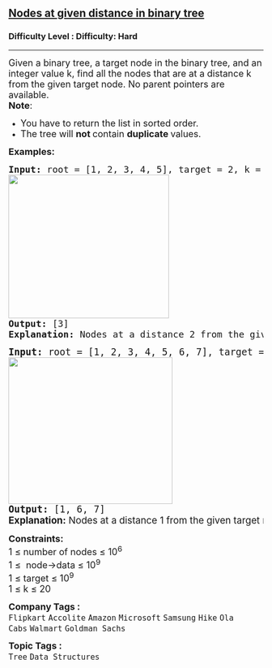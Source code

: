 <h2><a href="https://www.geeksforgeeks.org/problems/nodes-at-given-distance-in-binary-tree/1?page=3&sortBy=submissions">Nodes at given distance in binary tree</a></h2><h3>Difficulty Level : Difficulty: Hard</h3><hr><div class="problems_problem_content__Xm_eO"><p><span style="font-size: 18px;">Given a binary tree, a target node in the binary tree, and an integer value k, find all the nodes that are at a distance k from the given target node. No parent pointers are available.<br><strong>Note</strong>: </span></p>
<ul>
<li><span style="font-size: 18px;">You have to return the list in sorted order.</span></li>
<li><span style="font-size: 18px;">The tree will <strong>not </strong>contain <strong>duplicate </strong>values.</span></li>
</ul>
<p><strong><span style="font-size: 18px;">Examples:</span></strong></p>
<pre><span style="font-size: 18px;"><strong>Input:</strong> root = [1, 2, 3, 4, 5], target = 2, k = 2   
</span><img src="https://media.geeksforgeeks.org/img-practice/prod/addEditProblem/700546/Web/Other/blobid0_1733895958.png" width="317" height="283">
<span style="font-size: 18px;"><strong>Output:</strong> [3]</span>
<span style="font-size: 18px;"><strong>Explanation: </strong>Nodes at a distance 2 from the given node 2 is 3.</span>
</pre>
<pre><span style="font-size: 14pt;"><strong>Input: </strong>root = [1, 2, 3, 4, 5, 6, 7], target = 3, k = 1<br><img src="https://media.geeksforgeeks.org/img-practice/prod/addEditProblem/700546/Web/Other/blobid1_1733896181.png" width="324" height="289">
</span><span style="font-size: 18px;"><span style="font-size: 14pt;"><strong>Output:</strong> [1, 6, 7]<br><strong style="font-family: -apple-system, BlinkMacSystemFont, 'Segoe UI', Roboto, Oxygen, Ubuntu, Cantarell, 'Open Sans', 'Helvetica Neue', sans-serif;">Explanation:</strong><span style="font-family: -apple-system, BlinkMacSystemFont, 'Segoe UI', Roboto, Oxygen, Ubuntu, Cantarell, 'Open Sans', 'Helvetica Neue', sans-serif;"> Nodes at a distance 1 from the given target node 3 are 1, 6 &amp; 7.</span></span></span></pre>
<p><span style="font-size: 18px;"><strong>Constraints:</strong><br>1 ≤ number of nodes ≤ 10<sup>6</sup><br>1 ≤&nbsp; node-&gt;data ≤ 10<sup>9</sup><br>1 ≤ target ≤ 10<sup>9</sup><br>1 ≤ k ≤ 20</span></p></div><p><span style=font-size:18px><strong>Company Tags : </strong><br><code>Flipkart</code>&nbsp;<code>Accolite</code>&nbsp;<code>Amazon</code>&nbsp;<code>Microsoft</code>&nbsp;<code>Samsung</code>&nbsp;<code>Hike</code>&nbsp;<code>Ola Cabs</code>&nbsp;<code>Walmart</code>&nbsp;<code>Goldman Sachs</code>&nbsp;<br><p><span style=font-size:18px><strong>Topic Tags : </strong><br><code>Tree</code>&nbsp;<code>Data Structures</code>&nbsp;